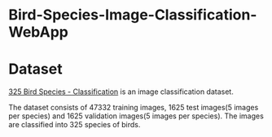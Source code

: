 # Bird-Species-Image-Classification-WebApp

# Dataset #
[325 Bird Species - Classification](https://www.kaggle.com/gpiosenka/100-bird-species) is an image classification dataset.  

The dataset consists of 47332 training images, 1625 test images(5 images per species) and 1625 validation images(5 images per species). 
The images are classified into 325 species of birds. 
